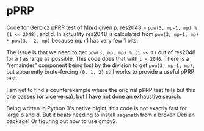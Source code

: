 pPRP
====

Code for [Gerbicz pPRP test of Mp/d](https://www.mersenneforum.org/showthread.php?t=23462) given p, res2048 = `pow(3, mp-1, mp) % (1 << 2048)`, and d.
In actuality res2048 is calculated from `pow(3, mp+1, mp) * pow(3, -2, mp)` because mp+1 has very few 1 bits.

The issue is that we need to get `pow(3, mp, mp) % (1 << t)` out of res2048 for a t as large as possible. This code does that with `t = 2046`. There is a "remainder"
component being lost by the division to get `pow(3, mp-1, mp)`, but apparently brute-forcing `{0, 1, 2}` still works to provide a useful pPRP test.

I am yet to find a counterexample where the original pPRP test fails but this one passes (or vice versa), but I have not done an exhaustive search.

Being written in Python 3's native bigint, this code is not exactly fast for large p and d. But it beats needing to install `sagemath` from a broken Debian package! Or figuring out how to use gmpy2.
